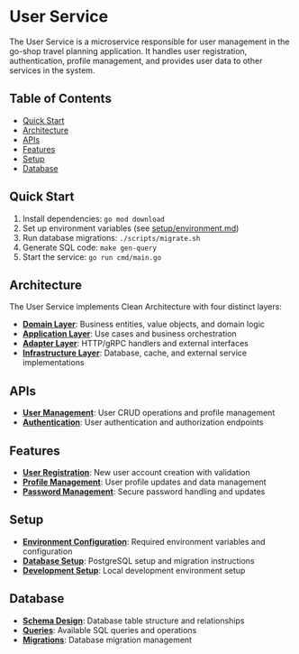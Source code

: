 # User Service

The User Service is a microservice responsible for user management in the go-shop travel planning application. It handles user registration, authentication, profile management, and provides user data to other services in the system.

## Table of Contents

- [Quick Start](#quick-start)
- [Architecture](#architecture)
- [APIs](#apis)
- [Features](#features)
- [Setup](#setup)
- [Database](#database)

## Quick Start

1. Install dependencies: `go mod download`
2. Set up environment variables (see [setup/environment.md](setup/environment.md))
3. Run database migrations: `./scripts/migrate.sh`
4. Generate SQL code: `make gen-query`
5. Start the service: `go run cmd/main.go`

## Architecture

The User Service implements Clean Architecture with four distinct layers:

- **[Domain Layer](architecture/domain-layer.md)**: Business entities, value objects, and domain logic
- **[Application Layer](architecture/application-layer.md)**: Use cases and business orchestration
- **[Adapter Layer](architecture/adapter-layer.md)**: HTTP/gRPC handlers and external interfaces
- **[Infrastructure Layer](architecture/infrastructure-layer.md)**: Database, cache, and external service implementations

## APIs

- **[User Management](apis/user-management.md)**: User CRUD operations and profile management
- **[Authentication](apis/authentication.md)**: User authentication and authorization endpoints

## Features

- **[User Registration](features/user-registration.md)**: New user account creation with validation
- **[Profile Management](features/profile-management.md)**: User profile updates and data management
- **[Password Management](features/password-management.md)**: Secure password handling and updates

## Setup

- **[Environment Configuration](setup/environment.md)**: Required environment variables and configuration
- **[Database Setup](setup/database.md)**: PostgreSQL setup and migration instructions
- **[Development Setup](setup/development.md)**: Local development environment setup

## Database

- **[Schema Design](database/schema.md)**: Database table structure and relationships
- **[Queries](database/queries.md)**: Available SQL queries and operations
- **[Migrations](database/migrations.md)**: Database migration management
